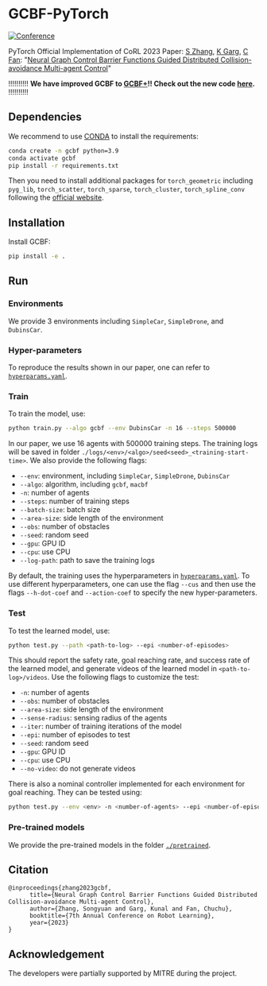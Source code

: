 # GCBF-PyTorch

[![Conference](https://img.shields.io/badge/CoRL-Accepted-success)](https://mit-realm.github.io/gcbf-website/)

PyTorch Official Implementation of CoRL 2023 Paper: [S Zhang](https://syzhang092218-source.github.io), [K Garg](https://kunalgarg.mit.edu/), [C Fan](https://chuchu.mit.edu): "[Neural Graph Control Barrier Functions Guided Distributed Collision-avoidance Multi-agent Control](https://mit-realm.github.io/gcbf-website/)"

!!!!!!!!!!
**We have improved GCBF to [GCBF+](https://mit-realm.github.io/gcbfplus-website/)!! Check out the new code [here](https://github.com/MIT-REALM/gcbfplus).**
!!!!!!!!!!

## Dependencies

We recommend to use [CONDA](https://www.anaconda.com/) to install the requirements:

```bash
conda create -n gcbf python=3.9
conda activate gcbf
pip install -r requirements.txt
```

Then you need to install additional packages for `torch_geometric` including `pyg_lib`, `torch_scatter`, `torch_sparse`, `torch_cluster`, `torch_spline_conv` following the [official website](https://pytorch-geometric.readthedocs.io/en/latest/).

## Installation

Install GCBF: 

```bash
pip install -e .
```

## Run

### Environments

We provide 3 environments including `SimpleCar`, `SimpleDrone`, and `DubinsCar`. 

### Hyper-parameters

To reproduce the results shown in our paper, one can refer to [`hyperparams.yaml`](gcbf/trainer/hyperparams.yaml).

### Train

To train the model, use:

```bash
python train.py --algo gcbf --env DubinsCar -n 16 --steps 500000
```

In our paper, we use 16 agents with 500000 training steps. The training logs will be saved in folder `./logs/<env>/<algo>/seed<seed>_<training-start-time>`. We also provide the following flags:

- `--env`: environment, including `SimpleCar`, `SimpleDrone`, `DubinsCar`
- `--algo`: algorithm, including `gcbf`, `macbf`
- `-n`: number of agents
- `--steps`: number of training steps
- `--batch-size`: batch size
- `--area-size`: side length of the environment
- `--obs`: number of obstacles
- `--seed`: random seed
- `--gpu`: GPU ID
- `--cpu`: use CPU
- `--log-path`: path to save the training logs

By default, the training uses the hyperparameters in [`hyperparams.yaml`](gcbf/trainer/hyperparams.yaml). To use different hyperparameters, one can use the flag `--cus` and then use the flags `--h-dot-coef` and `--action-coef` to specify the new hyper-parameters. 

### Test

To test the learned model, use:

```bash
python test.py --path <path-to-log> --epi <number-of-episodes>
```

This should report the safety rate, goal reaching rate, and success rate of the learned model, and generate videos of the learned model in `<path-to-log>/videos`. Use the following flags to customize the test:

- `-n`: number of agents
- `--obs`: number of obstacles
- `--area-size`: side length of the environment
- `--sense-radius`: sensing radius of the agents
- `--iter`: number of training iterations of the model
- `--epi`: number of episodes to test
- `--seed`: random seed
- `--gpu`: GPU ID
- `--cpu`: use CPU
- `--no-video`: do not generate videos

There is also a nominal controller implemented for each environment for goal reaching. They can be tested using:

```bash
python test.py --env <env> -n <number-of-agents> --epi <number-of-episodes>
```

### Pre-trained models
We provide the pre-trained models in the folder [`./pretrained`](pretrained).

## Citation

```
@inproceedings{zhang2023gcbf,
      title={Neural Graph Control Barrier Functions Guided Distributed Collision-avoidance Multi-agent Control},
      author={Zhang, Songyuan and Garg, Kunal and Fan, Chuchu},
      booktitle={7th Annual Conference on Robot Learning},
      year={2023}
}
```

## Acknowledgement

The developers were partially supported by MITRE during the project.
